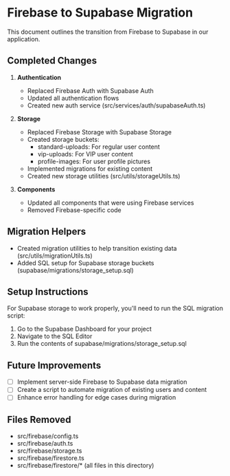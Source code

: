 
# Firebase to Supabase Migration

This document outlines the transition from Firebase to Supabase in our application.

## Completed Changes

1. **Authentication**
   - Replaced Firebase Auth with Supabase Auth
   - Updated all authentication flows
   - Created new auth service (src/services/auth/supabaseAuth.ts)

2. **Storage**
   - Replaced Firebase Storage with Supabase Storage
   - Created storage buckets:
     - standard-uploads: For regular user content
     - vip-uploads: For VIP user content
     - profile-images: For user profile pictures
   - Implemented migrations for existing content
   - Created new storage utilities (src/utils/storageUtils.ts)

3. **Components**
   - Updated all components that were using Firebase services
   - Removed Firebase-specific code

## Migration Helpers

- Created migration utilities to help transition existing data (src/utils/migrationUtils.ts)
- Added SQL setup for Supabase storage buckets (supabase/migrations/storage_setup.sql)

## Setup Instructions

For Supabase storage to work properly, you'll need to run the SQL migration script:

1. Go to the Supabase Dashboard for your project
2. Navigate to the SQL Editor
3. Run the contents of supabase/migrations/storage_setup.sql

## Future Improvements

- [ ] Implement server-side Firebase to Supabase data migration
- [ ] Create a script to automate migration of existing users and content
- [ ] Enhance error handling for edge cases during migration

## Files Removed

- src/firebase/config.ts
- src/firebase/auth.ts
- src/firebase/storage.ts
- src/firebase/firestore.ts
- src/firebase/firestore/* (all files in this directory)
